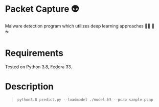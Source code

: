 # Packet Capture 👽
Malware detection program which utilizes deep learning approaches 👨‍💻
:dancer: :coffee:

# Requirements

Tested on Python 3.8, Fedora 33.

# Description

> `python3.8 predict.py --loadmodel ./model.h5 --pcap sample.pcap`
